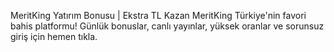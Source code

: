 MeritKing Yatırım Bonusu | Ekstra TL Kazan
MeritKing Türkiye'nin favori bahis platformu! Günlük bonuslar, canlı yayınlar, yüksek oranlar ve sorunsuz giriş için hemen tıkla.
